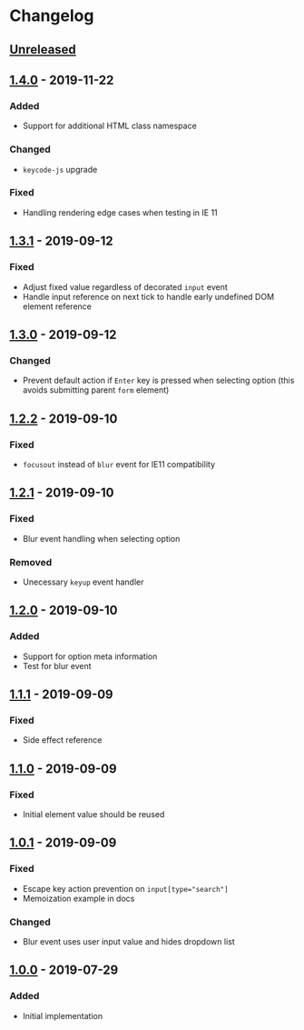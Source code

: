 # Changelog

## [Unreleased][]

## [1.4.0][] - 2019-11-22

### Added

- Support for additional HTML class namespace

### Changed

- `keycode-js` upgrade

### Fixed

- Handling rendering edge cases when testing in IE 11

## [1.3.1][] - 2019-09-12

### Fixed

- Adjust fixed value regardless of decorated `input` event
- Handle input reference on next tick to handle early undefined DOM element reference

## [1.3.0][] - 2019-09-12

### Changed

- Prevent default action if `Enter` key is pressed when selecting option (this avoids submitting parent `form` element)

## [1.2.2][] - 2019-09-10

### Fixed

- `focusout` instead of `blur` event for IE11 compatibility

## [1.2.1][] - 2019-09-10

### Fixed

- Blur event handling when selecting option

### Removed

- Unecessary `keyup` event handler

## [1.2.0][] - 2019-09-10

### Added

- Support for option meta information
- Test for blur event

## [1.1.1][] - 2019-09-09

### Fixed

- Side effect reference

## [1.1.0][] - 2019-09-09

### Fixed

- Initial element value should be reused

## [1.0.1][] - 2019-09-09

### Fixed

- Escape key action prevention on `input[type="search"]`
- Memoization example in docs

### Changed

- Blur event uses user input value and hides dropdown list

## [1.0.0][] - 2019-07-29

### Added

- Initial implementation


[Unreleased]: https://github.com/niksy/x-autosuggest/compare/v1.4.0...HEAD
[1.4.0]: https://github.com/niksy/x-autosuggest/compare/v1.3.1...v1.4.0
[1.3.1]: https://github.com/niksy/x-autosuggest/compare/v1.3.0...v1.3.1
[1.3.0]: https://github.com/niksy/x-autosuggest/compare/v1.2.2...v1.3.0
[1.2.2]: https://github.com/niksy/x-autosuggest/compare/v1.2.1...v1.2.2
[1.2.1]: https://github.com/niksy/x-autosuggest/compare/v1.2.0...v1.2.1
[1.2.0]: https://github.com/niksy/x-autosuggest/compare/v1.1.1...v1.2.0
[1.1.1]: https://github.com/niksy/x-autosuggest/compare/v1.1.0...v1.1.1
[1.1.0]: https://github.com/niksy/x-autosuggest/compare/v1.0.1...v1.1.0
[1.0.1]: https://github.com/niksy/x-autosuggest/compare/v1.0.0...v1.0.1
[1.0.0]: https://github.com/niksy/x-autosuggest/tree/v1.0.0
